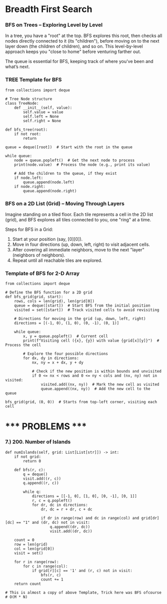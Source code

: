 # Breadth First Search


### BFS on Trees – Exploring Level by Level
In a tree, you have a "root" at the top. BFS explores this root, then checks all nodes directly connected to it (its "children"), before moving on to the next layer down (the children of children), and so on. This level-by-level approach keeps you "close to home" before venturing farther out.

The queue is essential for BFS, keeping track of where you've been and what’s next.

### TREE Template for BFS
    from collections import deque

    # Tree Node structure
    class TreeNode:
        def __init__(self, value):
            self.value = value
            self.left = None
            self.right = None
    
    def bfs_tree(root):
        if not root:
            return
    
    queue = deque([root])  # Start with the root in the queue

    while queue:
        node = queue.popleft()  # Get the next node to process
        print(node.value)  # Process the node (e.g., print its value)

        # Add the children to the queue, if they exist
        if node.left:
            queue.append(node.left)
        if node.right:
            queue.append(node.right)



### BFS on a 2D List (Grid) – Moving Through Layers

Imagine standing on a tiled floor. Each tile represents a cell in the 2D list (grid), and BFS explores all tiles connected to you, one "ring" at a time.

Steps for BFS in a Grid:

1. Start at your position (say, [0][0]).
2. Move in four directions (up, down, left, right) to visit adjacent cells.
3. After covering all immediate neighbors, move to the next "layer" (neighbors of neighbors).
4. Repeat until all reachable tiles are explored.

### Template of BFS for 2-D Array

    from collections import deque

    # Define the BFS function for a 2D grid
    def bfs_grid(grid, start):
        rows, cols = len(grid), len(grid[0])
        queue = deque([start])  # Start BFS from the initial position
        visited = set([start])  # Track visited cells to avoid revisiting
    
        # Directions for moving in the grid (up, down, left, right)
        directions = [(-1, 0), (1, 0), (0, -1), (0, 1)]
    
        while queue:
            x, y = queue.popleft()  # Current cell
            print(f"Visiting cell ({x}, {y}) with value {grid[x][y]}")  # Process the cell
    
            # Explore the four possible directions
            for dx, dy in directions:
                nx, ny = x + dx, y + dy
    
                # Check if the new position is within bounds and unvisited
                if 0 <= nx < rows and 0 <= ny < cols and (nx, ny) not in visited:
                    visited.add((nx, ny))  # Mark the new cell as visited
                    queue.append((nx, ny))  # Add the new cell to the queue
    
    bfs_grid(grid, (0, 0))  # Starts from top-left corner, visiting each cell




# *** PROBLEMS ***

### 7.) 200. Number of Islands

    def numIslands(self, grid: List[List[str]]) -> int:
        if not grid:
            return 0

        def bfs(r, c):
            q = deque()
            visit.add((r, c))
            q.append((r, c))

            while q:
                directions = [[-1, 0], [1, 0], [0, -1], [0, 1]]
                r, c = q.popleft()
                for dr, dc in directions:
                    dr, dc = r + dr, c + dc

                    if dr in range(row) and dc in range(col) and grid[dr][dc] == "1" and (dr, dc) not in visit:
                        q.append((dr, dc))
                        visit.add((dr, dc))

        count = 0
        row = len(grid)
        col = len(grid[0])
        visit = set()

        for r in range(row):
            for c in range(col):
                if grid[r][c] == '1' and (r, c) not in visit:
                    bfs(r, c)
                    count += 1
        return count

    # This is almost a copy of above Template, Trick here was BFS ofcourse
    # O(M * N)